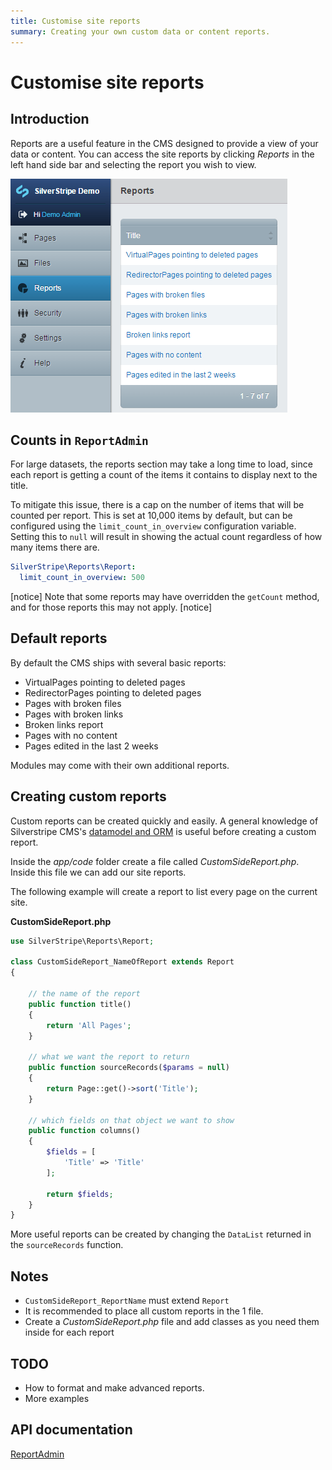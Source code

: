 ```yaml
---
title: Customise site reports
summary: Creating your own custom data or content reports.
---
```


# Customise site reports

## Introduction
Reports are a useful feature in the CMS designed to provide a view of your data or content. You can access
the site reports by clicking *Reports* in the left hand side bar and selecting the report you wish to view.

![](../../../_images/sitereport.png) 

## Counts in `ReportAdmin`

For large datasets, the reports section may take a long time to load, since each report is getting a count of the items it contains to display next to the title.

To mitigate this issue, there is a cap on the number of items that will be counted per report. This is set at 10,000 items by default, but can be configured using the `limit_count_in_overview` configuration variable. Setting this to `null` will result in showing the actual count regardless of how many items there are.

```yml
SilverStripe\Reports\Report:
  limit_count_in_overview: 500
```

[notice]
Note that some reports may have overridden the `getCount` method, and for those reports this may not apply.
[notice]

## Default reports

By default the CMS ships with several basic reports:

*  VirtualPages pointing to deleted pages
*  RedirectorPages pointing to deleted pages
*  Pages with broken files
*  Pages with broken links
*  Broken links report
*  Pages with no content
*  Pages edited in the last 2 weeks
 
Modules may come with their own additional reports.

## Creating custom reports

Custom reports can be created quickly and easily. A general knowledge of Silverstripe CMS's
[datamodel and ORM](../../model/data_model_and_orm) is useful before creating a custom report. 

Inside the *app/code* folder create a file called *CustomSideReport.php*. Inside this file we can add our site reports. 

The following example will create a report to list every page on the current site.

**CustomSideReport.php**

```php
use SilverStripe\Reports\Report;

class CustomSideReport_NameOfReport extends Report 
{
    
    // the name of the report
    public function title() 
    {
        return 'All Pages';
    }
    
    // what we want the report to return
    public function sourceRecords($params = null) 
    {
        return Page::get()->sort('Title');
    }
    
    // which fields on that object we want to show
    public function columns() 
    {
        $fields = [
            'Title' => 'Title'
        ];
        
        return $fields;
    }
}
```

More useful reports can be created by changing the `DataList` returned in the `sourceRecords` function.

## Notes

*  `CustomSideReport_ReportName` must extend `Report`
*  It is recommended to place all custom reports in the 1 file.
  * Create a *CustomSideReport.php* file and add classes as you need them inside for each report

## TODO

*  How to format and make advanced reports.
*  More examples

## API documentation
[ReportAdmin](api:SilverStripe\Reports\ReportAdmin)
